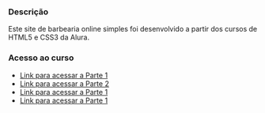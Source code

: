 ### Descrição

Este site de barbearia online simples foi desenvolvido a partir dos cursos de HTML5 e CSS3 da Alura.

### Acesso ao curso

* [Link para acessar a Parte 1](https://cursos.alura.com.br/course/html5-css3-primeiros-passos)
* [Link para acessar a Parte 2](https://cursos.alura.com.br/course/html5-css3-posicionamento-listas-navegacao)
* [Link para acessar a Parte 1](https://cursos.alura.com.br/course/html5-css3-formularios-tabelas)
* [Link para acessar a Parte 1](https://cursos.alura.com.br/course/html5-css3-avancando-css)
